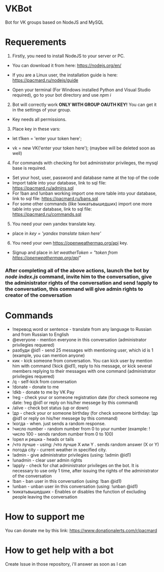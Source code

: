 # VKBot
Bot for VK groups based on NodeJS and MySQL
# Requerements
1. Firstly, you need to install NodeJS to your server or PC.

* You can download it from here: https://nodejs.org/en/

* If you are a Linux user, the installation guide is here: https://pacmard.ru/nodejs/guide

* Open your terminal (For Windows installed Python and Visual Studio required), go to your bot directory and use *npm i* 

2. Bot will correctly work **ONLY WITH GROUP OAUTH KEY!** You can get it in the settings of your group.
* Key needs all permissions. 

3. Place key in these vars:

* let t1ken = 'enter your token here';

* vk = new VK('enter your token here'); (maybee will be deleted soon as well)

4. For commands with checking for bot administrator privileges, the mysql base is required.
* Set your host, user, password and database name at the top of the code
* Import table into your database, link to sql file: https://pacmard.ru/admins.sql
* For !ban and !unban working import one more table into your database, link to sql file: https://pacmard.ru/bans.sql
* For some other commands (like !кикатьвышедших) import one more table into your database, link to sql file: https://pacmard.ru/commands.sql

5. You need your own yandex translate key.
* place in *key = 'yandex translate token here'*

6. You need your own https://openweathermap.org/api key. 
* Signup and place in *let weatherToken = "token from https://openweathermap.org/api"*

### After completing all of the above actions, launch the bot by *node index.js* command, invite him to the conversation, give the administrator rights of the conversation and send !apply to the conversation, this command will give admin rights to creator of the conversation


# Commands

* !перевод word or sentence - translate from any language to Russian and from Russian to English
* @everyone - mention everyone in this conversation (administrator privilegies requered)
* разбуди @id1 - send 25 messages with mentioning user, which id is 1 (example, you can mention anyone)
* кик - kick someone from conversation. You can kick user by mention him with command (!kick @id1), reply to his message, or kick several members replying to their messages with one command (administrator privilegies requered)
* /q - self-kick from conversation
* !donate - donate to me
* !dkb - donate to me by VK Pay
* !reg - check your or someone registration date (for check someone reg date: !reg @id1 or reply on his/her messege by this command)
* /alive - check bot status (up or down)
* !др - check your or someone birthday (for check someone birthday: !др @id1 or reply on his/her messege by this command)
* !когда - when. just sends a random response.
* !число number - random number from 0 to your number (example: !число 100 - sends random number from 0 to 100) 
* !орел и решка - heads or tails 
* /что лучше - using: /что лучше X или Y . sends random answer (X or Y)
* погода city - current weather in specified city.
* !admin - give administrator privilegies (using: !admin @id1)
* !unadmin - clear user admin rights
* !apply - сheck for chat administrator privileges on the bot. It is necessary to use only 1 time, after issuing the rights of the administrator of the conversation
* !ban - ban user in this conversation (using: !ban @id1)
* !unban - unban user iin this conversation (using: !unban @id1)
* !кикатьвышедших - Enables or disables the function of excluding people leaving the conversation


# How to support me

You can donate me by this link: https://www.donationalerts.com/r/pacmard

# How to get help with a bot

Create Issue in those repository, i'll answer as soon as I can
